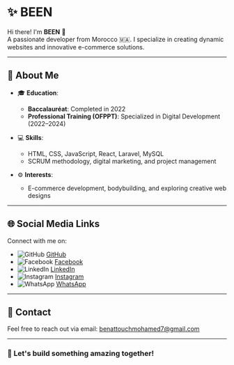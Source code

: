 # ✨ BEEN  

Hi there! I'm **BEEN** 👋  
A passionate developer from Morocco 🇲🇦. I specialize in creating dynamic websites and innovative e-commerce solutions.  

---

## 📜 **About Me**  
- 🎓 **Education**:  
  - **Baccalauréat**: Completed in 2022  
  - **Professional Training (OFPPT)**: Specialized in Digital Development (2022–2024)  

- 💻 **Skills**:  
  - HTML, CSS, JavaScript, React, Laravel, MySQL  
  - SCRUM methodology, digital marketing, and project management  

- ⚙️ **Interests**:  
  - E-commerce development, bodybuilding, and exploring creative web designs  

---

## 🌐 **Social Media Links**  
Connect with me on:  
- ![GitHub](https://img.shields.io/badge/-GitHub-333?style=flat-square&logo=github&logoColor=white) [GitHub](https://github.com/benattouchmohamed/portfolio-benattouch)  
- ![Facebook](https://img.shields.io/badge/-Facebook-1877F2?style=flat-square&logo=facebook&logoColor=white) [Facebook](https://www.facebook.com/profile.php?id=61570300422602)  
- ![LinkedIn](https://img.shields.io/badge/-LinkedIn-0077B5?style=flat-square&logo=linkedin&logoColor=white) [LinkedIn](https://www.linkedin.com/in/mohamed-ben-attouch-a47957300)  
- ![Instagram](https://img.shields.io/badge/-Instagram-E4405F?style=flat-square&logo=instagram&logoColor=white) [Instagram](https://www.instagram.com/simobeen_)  
- ![WhatsApp](https://img.shields.io/badge/-WhatsApp-25D366?style=flat-square&logo=whatsapp&logoColor=white) [WhatsApp](https://wa.me/212623292642)  

---

## 📧 **Contact**  
Feel free to reach out via email: [benattouchmohamed7@gmail.com](mailto:benattouchmohamed7@gmail.com)  

---

### 🚀 Let's build something amazing together!  
